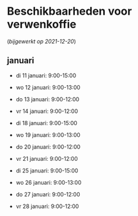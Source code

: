 # Beschikbaarheden voor verwenkoffie

(*bijgewerkt op 2021-12-20*)

## januari

- di 11 januari: 9:00-15:00
- wo 12 januari: 9:00-13:00
- do 13 januari: 9:00-12:00
- vr 14 januari: 9:00-12:00

- di 18 januari: 9:00-15:00
- wo 19 januari: 9:00-13:00
- do 20 januari: 9:00-12:00
- vr 21 januari: 9:00-12:00

- di 25 januari: 9:00-15:00
- wo 26 januari: 9:00-13:00
- do 27 januari: 9:00-12:00
- vr 28 januari: 9:00-12:00
